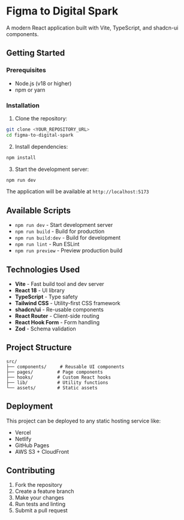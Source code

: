 # Figma to Digital Spark

A modern React application built with Vite, TypeScript, and shadcn-ui components.

## Getting Started

### Prerequisites

- Node.js (v18 or higher)
- npm or yarn

### Installation

1. Clone the repository:
```bash
git clone <YOUR_REPOSITORY_URL>
cd figma-to-digital-spark
```

2. Install dependencies:
```bash
npm install
```

3. Start the development server:
```bash
npm run dev
```

The application will be available at `http://localhost:5173`

## Available Scripts

- `npm run dev` - Start development server
- `npm run build` - Build for production
- `npm run build:dev` - Build for development
- `npm run lint` - Run ESLint
- `npm run preview` - Preview production build

## Technologies Used

- **Vite** - Fast build tool and dev server
- **React 18** - UI library
- **TypeScript** - Type safety
- **Tailwind CSS** - Utility-first CSS framework
- **shadcn/ui** - Re-usable components
- **React Router** - Client-side routing
- **React Hook Form** - Form handling
- **Zod** - Schema validation

## Project Structure

```
src/
├── components/     # Reusable UI components
├── pages/         # Page components
├── hooks/         # Custom React hooks
├── lib/           # Utility functions
└── assets/        # Static assets
```

## Deployment

This project can be deployed to any static hosting service like:
- Vercel
- Netlify
- GitHub Pages
- AWS S3 + CloudFront

## Contributing

1. Fork the repository
2. Create a feature branch
3. Make your changes
4. Run tests and linting
5. Submit a pull request
